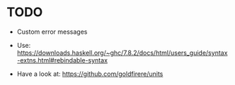 # TODO

* Custom error messages

* Use: https://downloads.haskell.org/~ghc/7.8.2/docs/html/users_guide/syntax-extns.html#rebindable-syntax

* Have a look at: https://github.com/goldfirere/units
